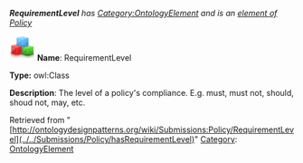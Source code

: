 ___RequirementLevel__ has [Category:OntologyElement](../../Category/OntologyElement "Category:OntologyElement") and is an [element of](../../Property/ElementOf "Property:ElementOf") [Policy](../../Submissions/Policy "Submissions:Policy")_


  




[![Class](../../images/thumb/2/27/Class.gif/45px-Class.gif)](../../Image/Class.gif "Class")
__Name__: RequirementLevel 


__Type:__ owl:Class 


__Description__: The level of a policy's compliance. E.g. must, must not, should, shoud not, may, etc. 





Retrieved from "[http://ontologydesignpatterns.org/wiki/Submissions:Policy/RequirementLevel](../../Submissions/Policy/hasRequirementLevel)"
 [Category](http://ontologydesignpatterns.org/wiki/Special:Categories "Special:Categories"): [OntologyElement](../../Category/OntologyElement "Category:OntologyElement")
